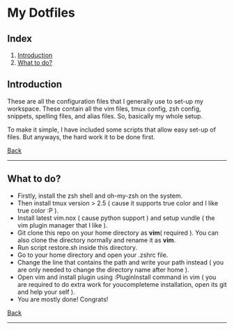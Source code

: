 # My Dotfiles

## <a id="index"></a>Index
1. [Introduction]( #introduction )
2. [What to do?]( #what-to-do )

## <a id="introduction"></a>Introduction
These are all the configuration files that I generally use to set-up my workspace. These contain all the vim files, tmux config, zsh config, snippets, spelling files, and alias files. So, basically my whole setup.

To make it simple, I have included some scripts that allow easy set-up of files. But anyways, the hard work it to be done first.

[Back]( #index )

---


## <a id="what-to-do"></a>What to do?
* Firstly, install the zsh shell and oh-my-zsh on the system.
* Then install tmux version > 2.5 ( cause it supports true color and I like true color :P ).
* Install latest vim.nox ( cause python support ) and setup vundle ( the vim plugin manager that I like ).
* Git clone this repo on your home directory as __vim__( required ). You can also clone the directory normally and rename it as __vim__.
* Run script restore.sh inside this directory.
* Go to your home directory and open your .zshrc file.
* Change the line that contains the path and write your path instead ( you are only needed to change the directory name after home ).
* Open vim and install plugin using :PluginInstall command in vim ( you are required to do extra work for youcompleteme installation, open its git and help your self ).
* You are mostly done! Congrats!

[Back]( #index )

---

